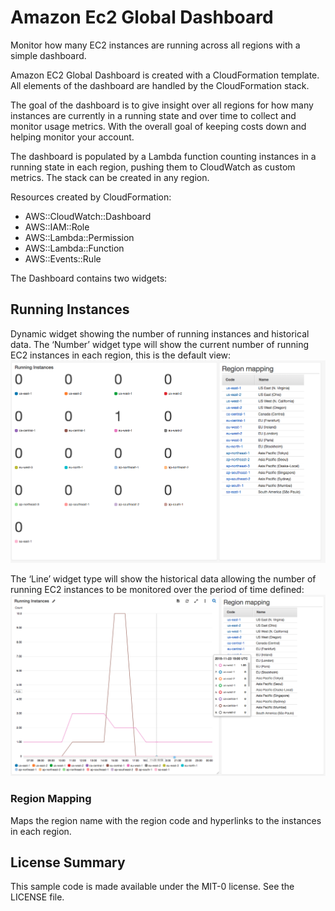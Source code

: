 # Amazon Ec2 Global Dashboard

Monitor how many EC2 instances are running across all regions with a simple dashboard.

Amazon EC2 Global Dashboard is created with a CloudFormation template. All elements of the dashboard are handled by the CloudFormation stack.

The goal of the dashboard is to give insight over all regions for how many instances are currently in a running state and over time to collect and monitor usage metrics. With the overall goal of keeping costs down and helping monitor your account.

The dashboard is populated by a Lambda function counting instances in a running state in each region, pushing them to CloudWatch as custom metrics. The stack can be created in any region.

Resources created by CloudFormation:
- AWS::CloudWatch::Dashboard       
- AWS::IAM::Role
- AWS::Lambda::Permission               
- AWS::Lambda::Function  
- AWS::Events::Rule


The Dashboard contains two widgets:

## Running Instances
Dynamic widget showing the number of running instances and historical data.
The ‘Number’ widget type will show the current number of running EC2 instances in each region, this is the default view:
![NumberType](media/NumberType.png)

The ‘Line’ widget type will show the historical data allowing the number of running EC2 instances to be monitored over the period of time defined:
![LineType](media/LineType.png)

### Region Mapping
Maps the region name with the region code and hyperlinks to the instances in each region. 

## License Summary

This sample code is made available under the MIT-0 license. See the LICENSE file.
